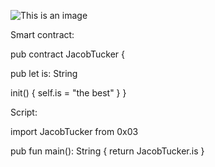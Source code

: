 ![This is an image](https://github.com/k-dun/quest-submissions/blob/main/images/Screenshot%202022-06-02%20at%2019.55.44.png)

Smart contract:

pub contract JacobTucker {

  pub let is: String

  init() {
    self.is = "the best"
  }
}

Script:

import JacobTucker from 0x03

pub fun main(): String {
  return JacobTucker.is
}
